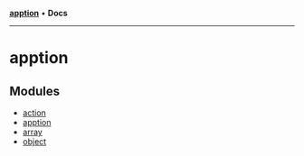 [**apption**](README.md) • **Docs**

***

# apption

## Modules

- [action](action/README.md)
- [apption](apption/README.md)
- [array](array/README.md)
- [object](object/README.md)
